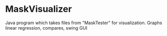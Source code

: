 # MaskVisualizer
Java program which takes files from "MaskTester" for visualization. Graphs linear regression, compares, swing GUI
